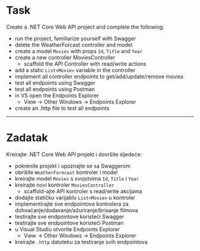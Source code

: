 ﻿# Task

Create a .NET Core Web API project and complete the following:

- run the project, familiarize yourself with Swagger
- delete the WeatherForcast controller and model
- create a model `Movies` with props `Id`, `Title` and `Year`
- create a new controller MoviesController
	- scaffold the API Controller with read/write actions
- add a static `List<Movie>` variable in the controller
- implement all controller endpoints to get/add/update/remove movies
- test all endpoints using Swagger
- test all endpoints using Postman
- in VS open the Endpoints Explorer
	- View -> Other Windows -> Endpoints Explorer
- create an .http file to test all endpoints

***

# Zadatak

Kreirajte .NET Core Web API projekt i dovršite sljedeće:

- pokrenite projekt i upoznajte se sa Swaggerom
- obrišite `WeatherForecast` kontroler i model
- kreirajte model `Movies` s svojstvima `Id`, `Title` i `Year`
- kreirajte novi kontroler `MoviesController`
	- scaffold-ajte API kontroler s read/write akcijama
- dodajte statičku varijablu `List<Movie>` u kontroler
- implementirajte sve endpointove kontrolera za dohvaćanje/dodavanje/ažuriranje/brisanje filmova
- testirajte sve endpointove koristeći Swagger
- testirajte sve endpointove koristeći Postman
- u Visual Studiu otvorite Endpoints Explorer
	- View -> Other Windows -> Endpoints Explorer
- kreirajte `.http` datoteku za testiranje svih endpointova

​​​
​

​